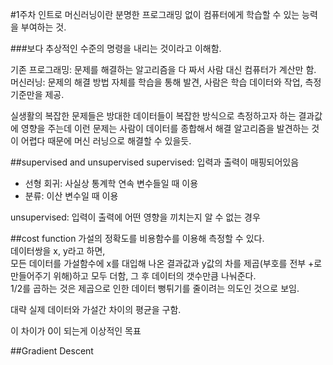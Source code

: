 #1주차 인트로
머신러닝이란 분명한 프로그래밍 없이 컴퓨터에게 학습할 수 있는 능력을 부여하는 것.  

###보다 추상적인 수준의 명령을 내리는 것이라고 이해함.  

기존 프로그래밍: 문제를 해결하는 알고리즘을 다 짜서 사람 대신 컴퓨터가 계산만 함.  
머신러닝: 문제의 해결 방법 자체를 학습을 통해 발견, 사람은 학습 데이터와 작업, 측정 기준만을 제공.

실생활의 복잡한 문제들은 방대한 데이터들이 복잡한 방식으로 측정하고자 하는 결과값에 영향을 주는데 이런 문제는 사람이 데이터를 종합해서 해결 알고리즘을 발견하는 것이 어렵다 때문에 머신 러닝으로 해결할 수 있을듯.

##supervised and unsupervised
supervised: 입력과 출력이 매핑되어있음  
* 선형 회귀: 사실상 통계학 연속 변수들일 때 이용  
* 분류: 이산 변수일 때 이용

unsupervised: 입력이 출력에 어떤 영향을 끼치는지 알 수 없는 경우

##cost function
가설의 정확도를 비용함수를 이용해 측정할 수 있다.  
데이터쌍을 x, y라고 하면,  
모든 데이터를 가설함수에 x를 대입해 나온 결과값과 y값의 차를 제곱(부호를 전부 +로 만들어주기 위해)하고 모두 더함, 그 후 데이터의 갯수만큼 나눠준다.  
1/2를 곱하는 것은 제곱으로 인한 데이터 뻥튀기를 줄이려는 의도인 것으로 보임.  

대략 실제 데이터와 가설간 차이의 평균을 구함.  

이 차이가 0이 되는게 이상적인 목표

##Gradient Descent